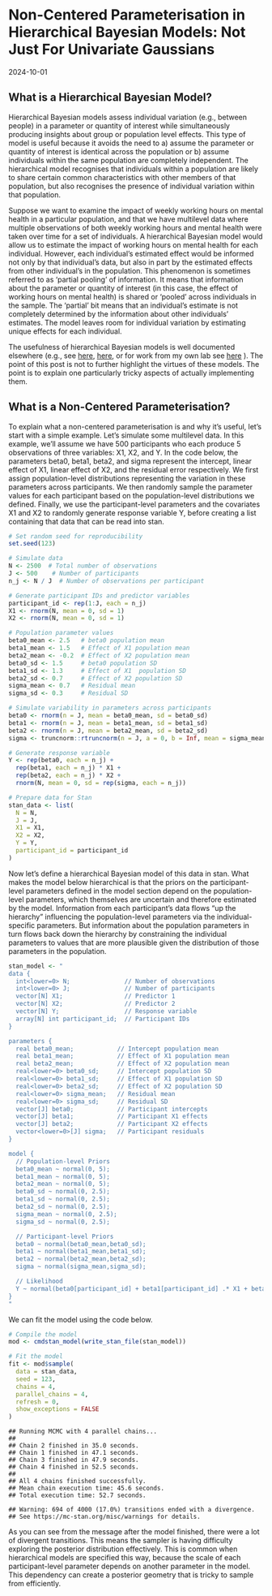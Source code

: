Non-Centered Parameterisation in Hierarchical Bayesian Models: Not Just
For Univariate Gaussians
================
2024-10-01

## What is a Hierarchical Bayesian Model?

Hierarchical Bayesian models assess individual variation (e.g., between
people) in a parameter or quantity of interest while simultaneously
producing insights about group or population level effects. This type of
model is useful because it avoids the need to a) assume the parameter or
quantity of interest is identical across the population or b) assume
individuals within the same population are completely independent. The
hierarchical model recognises that individuals within a population are
likely to share certain common characteristics with other members of
that population, but also recognises the presence of individual
variation within that population.

Suppose we want to examine the impact of weekly working hours on mental
health in a particular population, and that we have multilevel data
where multiple observations of both weekly working hours and mental
health were taken over time for a set of individuals. A hierarchical
Bayesian model would allow us to estimate the impact of working hours on
mental health for each individual. However, each individual’s estimated
effect would be informed not only by that individual’s data, but also in
part by the estimated effects from other individual’s in the population.
This phenomenon is sometimes referred to as ‘partial pooling’ of
information. It means that information about the parameter or quantity
of interest (in this case, the effect of working hours on mental health)
is shared or ‘pooled’ across individuals in the sample. The ‘partial’
bit means that an individual’s estimate is not completely determined by
the information about other individuals’ estimates. The model leaves
room for individual variation by estimating unique effects for each
individual.

The usefulness of hierarchical Bayesian models is well documented
elsewhere (e.g., see [here](https://pubmed.ncbi.nlm.nih.gov/29595295/),
[here](https://link.springer.com/article/10.3758/s13428-018-1054-3), or
for work from my own lab see
[here](https://link.springer.com/article/10.1007/s42113-023-00173-6) ).
The point of this post is not to further highlight the virtues of these
models. The point is to explain one particularly tricky aspects of
actually implementing them.

## What is a Non-Centered Parameterisation?

To explain what a non-centered parameterisation is and why it’s useful,
let’s start with a simple example. Let’s simulate some multilevel data.
In this example, we’ll assume we have 500 participants who each produce
5 observations of three variables: X1, X2, and Y. In the code below, the
parameters beta0, beta1, beta2, and sigma represent the intercept,
linear effect of X1, linear effect of X2, and the residual error
respectively. We first assign population-level distributions
representing the variation in these parameters across participants. We
then randomly sample the parameter values for each participant based on
the population-level distributions we defined. Finally, we use the
participant-level parameters and the covariates X1 and X2 to randomly
generate response variable Y, before creating a list containing that
data that can be read into stan.

``` r
# Set random seed for reproducibility
set.seed(123)

# Simulate data
N <- 2500  # Total number of observations
J <- 500    # Number of participants
n_j <- N / J  # Number of observations per participant

# Generate participant IDs and predictor variables
participant_id <- rep(1:J, each = n_j)
X1 <- rnorm(N, mean = 0, sd = 1)
X2 <- rnorm(N, mean = 0, sd = 1)

# Population parameter values
beta0_mean <- 2.5   # beta0 population mean
beta1_mean <- 1.5   # Effect of X1 population mean
beta2_mean <- -0.2  # Effect of X2 population mean
beta0_sd <- 1.5     # beta0 population SD
beta1_sd <- 1.3     # Effect of X1  population SD
beta2_sd <- 0.7     # Effect of X2 population SD
sigma_mean <- 0.7   # Residual mean
sigma_sd <- 0.3     # Residual SD

# Simulate variability in parameters across participants
beta0 <- rnorm(n = J, mean = beta0_mean, sd = beta0_sd)
beta1 <- rnorm(n = J, mean = beta1_mean, sd = beta1_sd)
beta2 <- rnorm(n = J, mean = beta2_mean, sd = beta2_sd)
sigma <- truncnorm::rtruncnorm(n = J, a = 0, b = Inf, mean = sigma_mean, sd = sigma_sd)

# Generate response variable
Y <- rep(beta0, each = n_j) + 
  rep(beta1, each = n_j) * X1 + 
  rep(beta2, each = n_j) * X2 + 
  rnorm(N, mean = 0, sd = rep(sigma, each = n_j))

# Prepare data for Stan
stan_data <- list(
  N = N,
  J = J,
  X1 = X1,
  X2 = X2,
  Y = Y,
  participant_id = participant_id
)
```

Now let’s define a hierarchical Bayesian model of this data in stan.
What makes the model below hierarchical is that the priors on the
participant-level parameters defined in the model section depend on the
population-level parameters, which themselves are uncertain and
therefore estimated by the model. Information from each participant’s
data flows “up the hierarchy” influencing the population-level
parameters via the individual-specific parameters. But information about
the population parameters in turn flows back down the hierarchy by
constraining the individual parameters to values that are more plausible
given the distribution of those parameters in the population.

``` r
stan_model <- "
data {
  int<lower=0> N;               // Number of observations
  int<lower=0> J;               // Number of participants
  vector[N] X1;                 // Predictor 1
  vector[N] X2;                 // Predictor 2
  vector[N] Y;                  // Response variable
  array[N] int participant_id;  // Participant IDs
}

parameters {
  real beta0_mean;            // Intercept population mean
  real beta1_mean;            // Effect of X1 population mean
  real beta2_mean;            // Effect of X2 population mean
  real<lower=0> beta0_sd;     // Intercept population SD
  real<lower=0> beta1_sd;     // Effect of X1 population SD
  real<lower=0> beta2_sd;     // Effect of X2 population SD
  real<lower=0> sigma_mean;   // Residual mean
  real<lower=0> sigma_sd;     // Residual SD
  vector[J] beta0;            // Participant intercepts
  vector[J] beta1;            // Participant X1 effects
  vector[J] beta2;            // Participant X2 effects
  vector<lower=0>[J] sigma;   // Participant residuals
}

model {
  // Population-level Priors
  beta0_mean ~ normal(0, 5);
  beta1_mean ~ normal(0, 5);
  beta2_mean ~ normal(0, 5);
  beta0_sd ~ normal(0, 2.5);
  beta1_sd ~ normal(0, 2.5);
  beta2_sd ~ normal(0, 2.5);
  sigma_mean ~ normal(0, 2.5);
  sigma_sd ~ normal(0, 2.5);

  // Participant-level Priors
  beta0 ~ normal(beta0_mean,beta0_sd);
  beta1 ~ normal(beta1_mean,beta1_sd);
  beta2 ~ normal(beta2_mean,beta2_sd);
  sigma ~ normal(sigma_mean,sigma_sd);

  // Likelihood
  Y ~ normal(beta0[participant_id] + beta1[participant_id] .* X1 + beta2[participant_id] .* X2, sigma[participant_id]);
}
"
```

We can fit the model using the code below.

``` r
# Compile the model
mod <- cmdstan_model(write_stan_file(stan_model))

# Fit the model
fit <- mod$sample(
  data = stan_data,
  seed = 123,
  chains = 4,
  parallel_chains = 4,
  refresh = 0,
  show_exceptions = FALSE
)
```

    ## Running MCMC with 4 parallel chains...
    ## 
    ## Chain 2 finished in 35.0 seconds.
    ## Chain 1 finished in 47.1 seconds.
    ## Chain 3 finished in 47.9 seconds.
    ## Chain 4 finished in 52.5 seconds.
    ## 
    ## All 4 chains finished successfully.
    ## Mean chain execution time: 45.6 seconds.
    ## Total execution time: 52.7 seconds.

    ## Warning: 694 of 4000 (17.0%) transitions ended with a divergence.
    ## See https://mc-stan.org/misc/warnings for details.

As you can see from the message after the model finished, there were a
lot of divergent transitions. This means the sampler is having
difficulty exploring the posterior distribution effectively. This is
common when hierarchical models are specified this way, because the
scale of each participant-level parameter depends on another parameter
in the model. This dependency can create a posterior geometry that is
tricky to sample from efficiently.

<!-- This is where the **non-centered parameterisation** can be helpful^[I realise there's a departure from Australian english in writing 'centered' instead of 'centred', but the latter just looks strange to me. So I'll use 'centered'.]. It removes this dependency by reparameterising the participant-level parameters. In the model below, a non-centered parameterisation is applied to beta0, beta1, and beta2 (sigma is a little more complicated since it's bounded at 0. We'll get to that next). As you can see, we now estimate z-scores for these three parameters and then in the `transformed parameters` block unstandardise the parameter via an inverse-z transform. -->
<!-- ```{r model-2,messages=FALSE,warnings=FALSE} -->
<!-- stan_model_nc <- " -->
<!-- data { -->
<!--   int<lower=0> N;               // Number of observations -->
<!--   int<lower=0> J;               // Number of participants -->
<!--   vector[N] X1;                 // Predictor 1 -->
<!--   vector[N] X2;                 // Predictor 2 -->
<!--   vector[N] Y;                  // Response variable -->
<!--   array[N] int participant_id;  // Participant IDs -->
<!-- } -->
<!-- parameters { -->
<!--   real beta0_mean;            // Intercept population mean -->
<!--   real beta1_mean;            // Effect of X1 population mean -->
<!--   real beta2_mean;            // Effect of X2 population mean -->
<!--   real<lower=0> beta0_sd;     // Intercept population SD -->
<!--   real<lower=0> beta1_sd;     // Effect of X1 population SD -->
<!--   real<lower=0> beta2_sd;     // Effect of X2 population SD -->
<!--   real<lower=0> sigma_mean;   // Residual mean -->
<!--   real<lower=0> sigma_sd;     // Residual SD -->
<!--   vector[J] beta0_z;          // Participant intercepts (z-score) -->
<!--   vector[J] beta1_z;          // Participant X1 effects (z-score) -->
<!--   vector[J] beta2_z;          // Participant X2 effects (z-score) -->
<!--   vector<lower=0>[J] sigma;   // Participant residuals -->
<!-- } -->
<!-- transformed parameters { -->
<!--   vector[J] beta0 = beta0_mean + beta0_sd * beta0_z; -->
<!--   vector[J] beta1 = beta1_mean + beta1_sd * beta1_z; -->
<!--   vector[J] beta2 = beta2_mean + beta2_sd * beta2_z; -->
<!-- } -->
<!-- model { -->
<!--   // Population-level Priors -->
<!--   beta0_mean ~ normal(0, 5); -->
<!--   beta1_mean ~ normal(0, 5); -->
<!--   beta2_mean ~ normal(0, 5); -->
<!--   beta0_sd ~ normal(0, 2.5); -->
<!--   beta1_sd ~ normal(0, 2.5); -->
<!--   beta2_sd ~ normal(0, 2.5); -->
<!--   sigma_mean ~ normal(0, 2.5); -->
<!--   sigma_sd ~ normal(0, 2.5); -->
<!--   // Participant-level Priors -->
<!--   beta0 ~ std_normal(); -->
<!--   beta1 ~ std_normal(); -->
<!--   beta2 ~ std_normal(); -->
<!--   sigma ~ normal(sigma_mean,sigma_sd); -->
<!--   // Likelihood -->
<!--   Y ~ normal(beta0[participant_id] + beta1[participant_id] .* X1 + beta2[participant_id] .* X2, sigma[participant_id]); -->
<!-- } -->
<!-- " -->
<!-- # Compile the model -->
<!-- mod_nc <- cmdstan_model(write_stan_file(stan_model_nc)) -->
<!-- # Fit the model -->
<!-- fit_nc <- mod_nc$sample( -->
<!--   data = stan_data, -->
<!--   seed = 123, -->
<!--   chains = 4, -->
<!--   parallel_chains = 4, -->
<!--   refresh = 0, -->
<!--   show_exceptions = FALSE -->
<!-- ) -->
<!-- ``` -->
<!-- We're still getting a lot of divergences and we're hitting the maximum treedepth on many iterations, which suggests that the model still isn't sampling efficiently. This is because we still haven't applied an uncentered parameterisation to `sigma`. We'll do that next. -->
<!-- ## Non-Centered Parameterisation for Truncated Parameters -->
<!-- What makes `beta0`, `beta1`, and `beta2` easy to reparameterise is the fact that these variables can take on any real value. In other words, they're not bounded or constrained to a particular range. So we don't have to worry about the result of the inverse-z transform satisfying a particular constraint. But not all parameters are unbounded. A good example of a bounded parameter is a standard deviation. Standard deviations must be positive. So when estimating these parameters, a common approach is to sample from *truncated distributions* that are constrained to have a lower bound of 0 (as we have in the models above). It's not immediately obvious how the non-centered parameterisation can be applied to parameters that are bounded. -->
<!-- As it turns out, it's actually fairly straightfoward. The trick is to sample the parameter as if it were unconstrained and then convert it via transformation to impose the appropriate constraints. Let's assume we want to apply a non-centered transformation to `sigma` that accounts for the constraint that this parameter should be positive. We can do something like what's done in the R code below. Here, we use the `exp()` function to exponentiate the result of the inverse-z transform, which maps `sigma` to the positive real numbers. Technically, this transformation means that `sigma` is lognormally distributed (in other words, the log of `sigma` is normally distributed). -->
<!-- ```{r sigma-demo-1} -->
<!-- n = 10000                                      #number of samples -->
<!-- sigma_mean = rnorm(n)                          #sample sigma mean -->
<!-- sigma_sd = rtruncnorm(n,a=0)                   #sample sigma sd -->
<!-- sigma_z = rnorm(n)                             #sample sigma z-score -->
<!-- sigma = exp(sigma_mean + sigma_sd * sigma_z)   #unstandardise and convert to positive via exponentiation -->
<!-- hist(sigma) -->
<!-- density(sigma) -->
<!-- ``` -->
<!-- Notice in the output above, however, that the resulting distribution of `sigma` is heavily skewed. This happens because of the exponential transformation. Values that are on the high end of the distribution before the exponentiation get pulled way out when the transformation is applied. It only takes an untransformed value of 10 to produce a transformed value of more than 20,000. A prior that is this heavily skewed can be difficult to sample from. So this transformation may not help us much. This skew can be alleviated to some extent by placing different priors on `sigma_mean` and `sigma_sd`, but a big part of the problem is the exponentiation itself. -->
<!-- Importantly, there are other transformations that we can apply. One that I particularly like is the *softplus* transformation $f(x) = \log(1+e^x)$. This transformation avoids the heavy skew that can sometimes be created by simply exponentiating. Compare the distribution above with the one below. -->
<!-- ```{r sigma-demo-2} -->
<!-- n = 10000                                             #number of samples -->
<!-- sigma_mean = rnorm(n)                                 #sample sigma mean -->
<!-- sigma_sd = rtruncnorm(n,a=0)                          #sample sigma sd -->
<!-- sigma_z = rnorm(n)                                    #sample sigma z-score -->
<!-- sigma = log(1+exp(sigma_mean + sigma_sd * sigma_z))   #unstandardise and convert to positive via softplus -->
<!-- hist(sigma) -->
<!-- density(sigma) -->
<!-- ``` -->
<!-- This second distribution is much less skewed and will be easier to sample from. As with the non-centered parameterisation applied to uncontained parameters, you can change the priors on the distribution by modifying the priors on the population parameters. If you want truncate the distribution at a value other than zero, all you need to do is add a constant. The example below truncates the distribution at 5. -->
<!-- ```{r sigma-demo-3} -->
<!-- n = 10000                                               #number of samples -->
<!-- sigma_mean = rnorm(n)                                   #sample sigma mean -->
<!-- sigma_sd = rtruncnorm(n,a=0)                            #sample sigma sd -->
<!-- sigma_z = rnorm(n)                                      #sample sigma z-score -->
<!-- sigma = 5+log(1+exp(sigma_mean + sigma_sd * sigma_z))   #unstandardise and convert using softplus -->
<!-- hist(sigma) -->
<!-- density(sigma) -->
<!-- ``` -->
<!-- Alternatively, to make the truncation point an *upper bound* instead of a lower bound, simply multiply the result of the transformation by -1 as in the example below. -->
<!-- ```{r sigma-demo-4} -->
<!-- n = 10000                                               #number of samples -->
<!-- sigma_mean = rnorm(n)                                   #sample sigma mean -->
<!-- sigma_sd = rtruncnorm(n,a=0)                            #sample sigma sd -->
<!-- sigma_z = rnorm(n)                                      #sample sigma z-score -->
<!-- sigma = 5-log(1+exp(sigma_mean + sigma_sd * sigma_z))   #unstandardise and convert using softplus -->
<!-- hist(sigma) -->
<!-- density(sigma) -->
<!-- ``` -->
<!-- Here's a model that uses the softplus transformation to apply a non-centered parameterisation to the `sigma` parameter. As you can see, the process is identical to how we reparameterise the `beta` parameters except that the softplus transformation is applied to the parameter after the inverse-z transform is applied. -->
<!-- ```{r model-3,messages=FALSE,warnings=FALSE} -->
<!-- stan_model_ncs <- " -->
<!-- data { -->
<!--   int<lower=0> N;               // Number of observations -->
<!--   int<lower=0> J;               // Number of participants -->
<!--   vector[N] X1;                 // Predictor 1 -->
<!--   vector[N] X2;                 // Predictor 2 -->
<!--   vector[N] Y;                  // Response variable -->
<!--   array[N] int participant_id;  // Participant IDs -->
<!-- } -->
<!-- parameters { -->
<!--   real beta0_mean;            // Intercept population mean -->
<!--   real beta1_mean;            // Effect of X1 population mean -->
<!--   real beta2_mean;            // Effect of X2 population mean -->
<!--   real<lower=0> beta0_sd;     // Intercept population SD -->
<!--   real<lower=0> beta1_sd;     // Effect of X1 population SD -->
<!--   real<lower=0> beta2_sd;     // Effect of X2 population SD -->
<!--   real sigma_mean;            // Residual population mean (before transformation) -->
<!--   real<lower=0> sigma_sd;     // Residual population SD (before transformation) -->
<!--   vector[J] beta0_z;          // Participant intercepts (z-score) -->
<!--   vector[J] beta1_z;          // Participant X1 effects (z-score) -->
<!--   vector[J] beta2_z;          // Participant X2 effects (z-score) -->
<!--   vector[J] sigma_z;          // Participant residuals (z-score, before transformation) -->
<!-- } -->
<!-- transformed parameters { -->
<!--   vector[J] beta0 = beta0_mean + beta0_sd * beta0_z; -->
<!--   vector[J] beta1 = beta1_mean + beta1_sd * beta1_z; -->
<!--   vector[J] beta2 = beta2_mean + beta2_sd * beta2_z; -->
<!--   vector[J] sigma = log1p_exp(sigma_mean + sigma_sd * sigma_z); -->
<!-- } -->
<!-- model { -->
<!--   // Population-level Priors -->
<!--   beta0_mean ~ normal(0, 5); -->
<!--   beta1_mean ~ normal(0, 5); -->
<!--   beta2_mean ~ normal(0, 5); -->
<!--   beta0_sd ~ normal(0, 2.5); -->
<!--   beta1_sd ~ normal(0, 2.5); -->
<!--   beta2_sd ~ normal(0, 2.5); -->
<!--   sigma_mean ~ normal(0, 2.5); -->
<!--   sigma_sd ~ normal(0, 2.5); -->
<!--   // Participant-level Priors -->
<!--   beta0_z ~ std_normal(); -->
<!--   beta1_z ~ std_normal(); -->
<!--   beta2_z ~ std_normal(); -->
<!--   sigma_z ~ std_normal(); -->
<!--   // Likelihood -->
<!--   Y ~ normal(beta0[participant_id] + beta1[participant_id] .* X1 + beta2[participant_id] .* X2, sigma[participant_id]); -->
<!-- } -->
<!-- " -->
<!-- # Compile the model -->
<!-- mod_ncs <- cmdstan_model(write_stan_file(stan_model_ncs)) -->
<!-- # Fit the model -->
<!-- fit_ncs <- mod_ncs$sample( -->
<!--   data = stan_data, -->
<!--   seed = 123, -->
<!--   chains = 4, -->
<!--   parallel_chains = 4, -->
<!--   refresh = 0, -->
<!--   show_exceptions = FALSE -->
<!-- ) -->
<!-- ``` -->
<!-- You can see from the output that there is only a small number divergent transitions, which are rare enough that they shouldn't pose any challenges for interpreting the results (these can probably be further reduced by increasing `adapt_delta` above it's default value of 0.8). There are also no more instances of the maximum treedepth being reached. The summary statistics and traceplot of the population parameters show the model has converged. -->
<!-- ```{r model-3-summary,messages=FALSE,warnings=FALSE} -->
<!-- parameters = c("beta0_mean", "beta1_mean","beta2_mean", "beta0_sd", "beta1_sd","beta2_sd","sigma_mean","sigma_sd","lp__") -->
<!-- fit_ncs$summary(variables = parameters) -->
<!-- mcmc_trace(fit_ncs$draws(variables = parameters)) -->
<!-- ``` -->
<!-- It's also possible to apply non-centered transformations to double bounded parameters that have lower bounds *and* upper bounds (e.g., probability parameters that are constrained between 0 and 1). But there's a bit more to think about with double bounded parameters, so I think I'll address those in a future post. What I really want to get to in this post is how to apply non-centered transformations to multivariate distributions. -->
<!-- ## Non-Centered Parameterisation for Multivariate Distributions -->
<!-- The models presented above assume that individual variation in the parameters are uncorrelated. In other words, knowing one person's value of `beta0` gives us no information about their plausible `beta1` and `beta2` values. However, in many cases, it's reasonable to assume these quantities are correlated. Returning to the example question of how the number of hours we spend working affects our mental health, it's plausible that those with lower levels of mental health overall suffer more from working longer hours. To examine this possibility, we need to allow for the individual-specific parameters to be correlated. First, let's simulate some data where this is the case. The code below simulates data from a model where `beta0`, `beta1`, and `beta2` are correlated, with `Rho` containing the parameter correlation matrix. In principle, we could also allow the untransformed version of `sigma` to also correlate with the `beta` parameters. But the transformation applied to sigma makes the interpretation of this correlation less straightforward. So we'll keep it simple for now and assume `sigma` does not correlate with the `beta` parameters. -->
<!-- ```{r simulate-data-2,messages=FALSE,warnings=FALSE} -->
<!-- # Set random seed for reproducibility -->
<!-- set.seed(123) -->
<!-- # Simulate data -->
<!-- N <- 2500  # Total number of observations -->
<!-- J <- 500    # Number of participants -->
<!-- n_j <- N / J  # Number of observations per participant -->
<!-- # Generate participant IDs and predictor variables -->
<!-- participant_id <- rep(1:J, each = n_j) -->
<!-- X1 <- rnorm(N, mean = 0, sd = 1) -->
<!-- X2 <- rnorm(N, mean = 0, sd = 1) -->
<!-- # Population parameter values -->
<!-- beta0_mean <- 2.5   # beta0 population mean -->
<!-- beta1_mean <- 1.5   # Effect of X1 population mean -->
<!-- beta2_mean <- -0.2  # Effect of X2 population mean -->
<!-- beta0_sd <- 1.5     # beta0 population SD -->
<!-- beta1_sd <- 1.3     # Effect of X1  population SD -->
<!-- beta2_sd <- 0.7     # Effect of X2 population SD -->
<!-- sigma_mean <- 0.7   # Residual mean -->
<!-- sigma_sd <- 0.3     # Residual SD -->
<!-- #Correlation matrix of individual parameters -->
<!-- Rho <- matrix(c(1,0.5,-0.5, -->
<!--                 0.5,1,0.4, -->
<!--                -0.5,0.4,1),nrow=3,byrow=3) -->
<!-- #Diagonal matrix of population standard deviations -->
<!-- D <- diag(c(beta0_sd,beta1_sd,beta2_sd)) -->
<!-- #Population covariance matrix -->
<!-- Sigma = D %*% Rho %*% D -->
<!-- #Vector of population means -->
<!-- Mu = c(beta0_mean,beta1_mean,beta2_mean) -->
<!-- # Generate correlated participant-specific parameters -->
<!-- theta <- MASS::mvrnorm(J, Mu, Sigma) -->
<!-- # Check correlation -->
<!-- cor(theta) -->
<!-- # Calculate participant-specific beta0s and slopes -->
<!-- beta0 <- theta[,1] -->
<!-- beta1 <- theta[,2] -->
<!-- beta2 <- theta[,3] -->
<!-- # Simulate variability in sigma -->
<!-- sigma <- rtruncnorm(n = N, a = 0, b = Inf, mean = sigma_mean, sd = sigma_sd) -->
<!-- # Generate response variable -->
<!-- Y <- rep(beta0, each = n_j) + -->
<!--   rep(beta1, each = n_j) * X1 + -->
<!--   rep(beta2, each = n_j) * X2 + -->
<!--   rnorm(N, mean = 0, sd = rep(sigma, each = n_j)) -->
<!-- # Prepare data for Stan -->
<!-- stan_data <- list( -->
<!--   N = N, -->
<!--   J = J, -->
<!--   X1 = X1, -->
<!--   X2 = X2, -->
<!--   Y = Y, -->
<!--   participant_id = participant_id -->
<!-- ) -->
<!-- ``` -->
<!-- Let's now tweak the model above to account for the covariation between these parameters. As with the uncorrelated versions above, there are a number of ways we can parameterise the model. In the version below, we directly estimate `population_cov`, which is the population covariance matrix of the individual-level parameters. The presence of this covariance matrix increases the amount of information pooling the happens when estimating the model. Whereas in the above models, a participant's estimate of a given parameter was constrained by other participants' estimates *of that same parameter*, now the estimate of each `beta` parameter is influenced by other participants' estimates of not only that same parameter but also of estimates of the other `beta` parameters. This extra pooling of information is especially helpful when there are relatively few observations per individual. The prior distribution of this covariance matrix is an inverse-wishart distribution, a commonly used prior for estimating covariance matrices, with 4 degrees of freedom and an identity scale matrix. The model also includes a `generated quantities` block that converts the population covariance matrix into a vector of population SDs and a population correlation matrix. -->
<!-- ```{r fit-model-4,messages=FALSE,warnings=FALSE} -->
<!-- stan_model_mv_cov <- " -->
<!-- data { -->
<!--   int<lower=0> N;               // Number of observations -->
<!--   int<lower=0> J;               // Number of participants -->
<!--   vector[N] X1;                 // Predictor 1 -->
<!--   vector[N] X2;                 // Predictor 2 -->
<!--   vector[N] Y;                  // Response variable -->
<!--   array[N] int participant_id;  // Participant IDs -->
<!-- } -->
<!-- parameters { -->
<!--   vector[3] population_means;          // Population means for beta0, beta1, beta2 -->
<!--   cov_matrix[3] population_cov;        // Covariance matrix for beta0, beta1, and beta2 -->
<!--   array[J] vector[3] theta;            // Individual-level beta0, beta1, and beta2 estimates -->
<!--   real sigma_mean;                     // Residual population mean (before transformation) -->
<!--   real<lower=0> sigma_sd;              // Residual population SD (before transformation) -->
<!--   vector[J] sigma_z;                   // Individual-level residuals (z-score, before transformation) -->
<!-- } -->
<!-- transformed parameters { -->
<!--   vector[J] sigma = log1p_exp(sigma_mean + sigma_sd * sigma_z); -->
<!--   vector[J] beta0 = to_vector(theta[,1]); -->
<!--   vector[J] beta1 = to_vector(theta[,2]); -->
<!--   vector[J] beta2 = to_vector(theta[,3]); -->
<!-- } -->
<!-- model { -->
<!--   // Population-level priors -->
<!--   population_means ~ normal(0, 5); -->
<!--   population_cov ~ inv_wishart(4,identity_matrix(3)); -->
<!--   sigma_mean ~ normal(0, 2.5); -->
<!--   sigma_sd ~ normal(0, 2.5); -->
<!--   // Participant-level priors -->
<!--   theta ~ multi_normal(population_means, population_cov); -->
<!--   sigma_z ~ std_normal(); -->
<!--   // Likelihood -->
<!--   Y ~ normal(beta0[participant_id] + beta1[participant_id] .* X1 + beta2[participant_id] .* X2, sigma[participant_id]); -->
<!-- } -->
<!-- generated quantities { -->
<!--   //Convert population covariance matrix to population correlation matrix -->
<!--   vector[3] population_sds = sqrt(diagonal(population_cov)); //extract variances and convert to SDs -->
<!--   //The code below equates to: diag_matrix(population_sds)^-1 *  population_cov * diag_matrix(population_sds)^-1 -->
<!--   corr_matrix[3] population_corr = mdivide_right_spd(mdivide_left_spd(diag_matrix(population_sds),population_cov),diag_matrix(population_sds)); -->
<!-- }" -->
<!-- # Compile the model -->
<!-- mod_mv_cov <- cmdstan_model(write_stan_file(stan_model_mv_cov)) -->
<!-- # Fit the model -->
<!-- fit_mv_cov <- mod_mv_cov$sample( -->
<!--   data = stan_data, -->
<!--   seed = 123, -->
<!--   chains = 4, -->
<!--   parallel_chains = 4, -->
<!--   refresh = 0, -->
<!--   show_exceptions = FALSE -->
<!-- ) -->
<!-- ``` -->
<!-- The model below shows another way to parameterise a model with correlated individual-level parameters. This version decouples the standard deviations of the population distributions from the correlations. Separating the standard deviations from the correlations in this way avoids the problem of the scale of the population distributions influencing the degree of covariation between the parameters, which can happen when the covariance matrix is directly estimated. The major change in this model is that we separately estimate `population_corr` which is the population correlation matrix of the individual-level parameters and `population_sds` which is the standard deviation of the population distributions. The code `quad_form_diag(population_corr, population_sds)` converts the correlation matrix and vector of SDs to a covariance matrix, which is needed to compute the PDF of the multivariate normal distribution (this is the opposite operation to what is done in the `generated quantities` block of the model above). The prior distribution of this correlation matrix is an LKJ distribution with a concentration parameter of 1, which is a uniform prior across all possible correlation matrices. -->
<!-- ```{r fit-model-5,messages=FALSE,warnings=FALSE} -->
<!-- stan_model_mv_cor <- " -->
<!-- data { -->
<!--   int<lower=0> N;               // Number of observations -->
<!--   int<lower=0> J;               // Number of participants -->
<!--   vector[N] X1;                 // Predictor 1 -->
<!--   vector[N] X2;                 // Predictor 2 -->
<!--   vector[N] Y;                  // Response variable -->
<!--   array[N] int participant_id;  // Participant IDs -->
<!-- } -->
<!-- parameters { -->
<!--   vector[3] population_means;          // Population means for beta0, beta1, beta2 -->
<!--   vector<lower=0>[3] population_sds;   // Population SDs for beta0, beta1, beta2 -->
<!--   corr_matrix[3] population_corr;      // Correlation matrix for beta0, beta1, and beta2 -->
<!--   array[J] vector[3] theta;            // Individual-level beta0, beta1, and beta2 estimates -->
<!--   real sigma_mean;                     // Residual population mean (before transformation) -->
<!--   real<lower=0> sigma_sd;              // Residual population SD (before transformation) -->
<!--   vector[J] sigma_z;                   // Individual-level residuals (z-score, before transformation) -->
<!-- } -->
<!-- transformed parameters { -->
<!--   vector[J] sigma = log1p_exp(sigma_mean + sigma_sd * sigma_z); -->
<!--   vector[J] beta0 = to_vector(theta[,1]); -->
<!--   vector[J] beta1 = to_vector(theta[,2]); -->
<!--   vector[J] beta2 = to_vector(theta[,3]); -->
<!-- } -->
<!-- model { -->
<!--   // Population-level priors -->
<!--   population_means ~ normal(0, 5); -->
<!--   population_sds ~ normal(0, 2.5); -->
<!--   population_corr ~ lkj_corr(1); -->
<!--   sigma_mean ~ normal(0, 2.5); -->
<!--   sigma_sd ~ normal(0, 2.5); -->
<!--   // Participant-level priors -->
<!--   theta ~ multi_normal(population_means, quad_form_diag(population_corr, population_sds)); -->
<!--   sigma_z ~ std_normal(); -->
<!--   // Likelihood -->
<!--   Y ~ normal(beta0[participant_id] + beta1[participant_id] .* X1 + beta2[participant_id] .* X2, sigma[participant_id]); -->
<!-- }" -->
<!-- # Compile the model -->
<!-- mod_mv_cor <- cmdstan_model(write_stan_file(stan_model_mv_cor)) -->
<!-- # Fit the model -->
<!-- fit_mv_cor <- mod_mv_cor$sample( -->
<!--   data = stan_data, -->
<!--   seed = 123, -->
<!--   chains = 4, -->
<!--   parallel_chains = 4, -->
<!--   refresh = 0, -->
<!--   show_exceptions = FALSE -->
<!-- ) -->
<!-- ``` -->
<!-- Finally, the version below extends on the version above and implements a non-centered version of this model. The first change here is that we're no longer estimating the correlation matrix. Instead, we're estimating the cholesky factor of the correlation matrix, which makes things computationally simpler (we adopt the commonly used `L_` notation to denote cholesky factors here). Once we compute the cholesky factor of the covariance matrix, we apply the multivariate version of the inverse-z transform to compute the values of `beta0`, `beta1`, and `beta2`. And then we can compute the likelihood in the same way we have in the previous model. The model below also includes a `generated quantities` block which converts the cholesky factor of the population correlation matrix to the raw correlation matrix, so that these correlations can be more easily interpreted. -->
<!-- ```{r fit-model-6,messages=FALSE,warnings=FALSE} -->
<!-- stan_model_mv_cor_nc <- " -->
<!-- data { -->
<!--   int<lower=0> N;               // Number of observations -->
<!--   int<lower=0> J;               // Number of participants -->
<!--   vector[N] X1;                 // Predictor 1 -->
<!--   vector[N] X2;                 // Predictor 2 -->
<!--   vector[N] Y;                  // Response variable -->
<!--   array[N] int participant_id;  // Participant IDs -->
<!-- } -->
<!-- parameters { -->
<!--   vector[3] population_means;                     // Population means for beta0, beta1, beta2 -->
<!--   vector<lower=0>[3] population_sds;              // Population SDs for beta0, beta1, beta2 -->
<!--   cholesky_factor_corr[3] L_population_corr;      // Cholesky factor of correlation matrix for beta0, beta1, and beta2 -->
<!--   matrix[J,3] theta_z;                            // Individual-level beta0, beta1, and beta2 estimates (z-score) -->
<!--   real sigma_mean;                                // Residual population mean (before transformation) -->
<!--   real<lower=0> sigma_sd;                         // Residual population SD (before transformation) -->
<!--   vector[J] sigma_z;                              // Individual-level residuals (z-score, before transformation) -->
<!-- } -->
<!-- transformed parameters { -->
<!--   vector[J] sigma = log1p_exp(sigma_mean + sigma_sd * sigma_z); -->
<!--   matrix[3,3] L_population_cov = diag_pre_multiply(population_sds,L_population_corr); -->
<!--   matrix[J,3] theta = rep_matrix(population_means',J) + theta_z * L_population_cov'; -->
<!--   vector[J] beta0 = theta[,1]; -->
<!--   vector[J] beta1 = theta[,2]; -->
<!--   vector[J] beta2 = theta[,3]; -->
<!-- } -->
<!-- model { -->
<!--   // Population-level priors -->
<!--   population_means ~ normal(0, 5); -->
<!--   population_sds ~ normal(0, 2.5); -->
<!--   L_population_corr ~ lkj_corr_cholesky(1); -->
<!--   sigma_mean ~ normal(0, 2.5); -->
<!--   sigma_sd ~ normal(0, 2.5); -->
<!--   // Participant-level priors -->
<!--   to_vector(theta_z) ~ std_normal(); -->
<!--   sigma_z ~ std_normal(); -->
<!--   // Likelihood -->
<!--   Y ~ normal(beta0[participant_id] + beta1[participant_id] .* X1 + beta2[participant_id] .* X2, sigma[participant_id]); -->
<!-- } -->
<!-- generated quantities { -->
<!--   //Compute population correlation matrix from its cholesky factor -->
<!--   corr_matrix[3] population_corr = multiply_lower_tri_self_transpose(L_population_corr); -->
<!-- } -->
<!-- " -->
<!-- # Compile the model -->
<!-- mod_mv_cor_nc <- cmdstan_model(write_stan_file(stan_model_mv_cor_nc)) -->
<!-- # Fit the model -->
<!-- fit_mv_cor_nc <- mod_mv_cor_nc$sample( -->
<!--   data = stan_data, -->
<!--   seed = 123, -->
<!--   chains = 4, -->
<!--   parallel_chains = 4, -->
<!--   refresh = 0, -->
<!--   show_exceptions = FALSE -->
<!-- ) -->
<!-- ``` -->
<!-- As can be seen from the output below, all three of these models produce roughly the same parameter estimates. -->
<!-- ```{r model-5-summary,messages=FALSE,warnings=FALSE} -->
<!-- parameters = c("population_means","population_sds", "population_corr","sigma_mean","sigma_sd","lp__") -->
<!-- fit_mv_cov$summary(variables = parameters) -->
<!-- fit_mv_cor$summary(variables = parameters) -->
<!-- fit_mv_cor_nc$summary(variables = parameters) -->
<!-- ``` -->
<!-- None of these models had any issues with sampling efficiency when applied to these data, but notice that the non-centered version finished much more quickly. In other datasets or for higher-dimensional models, these three parameterisations might differ quite substantially in how efficiently they're able to explore the posterior. So if one parameterisation isn't quite working, try one of the others! -->
